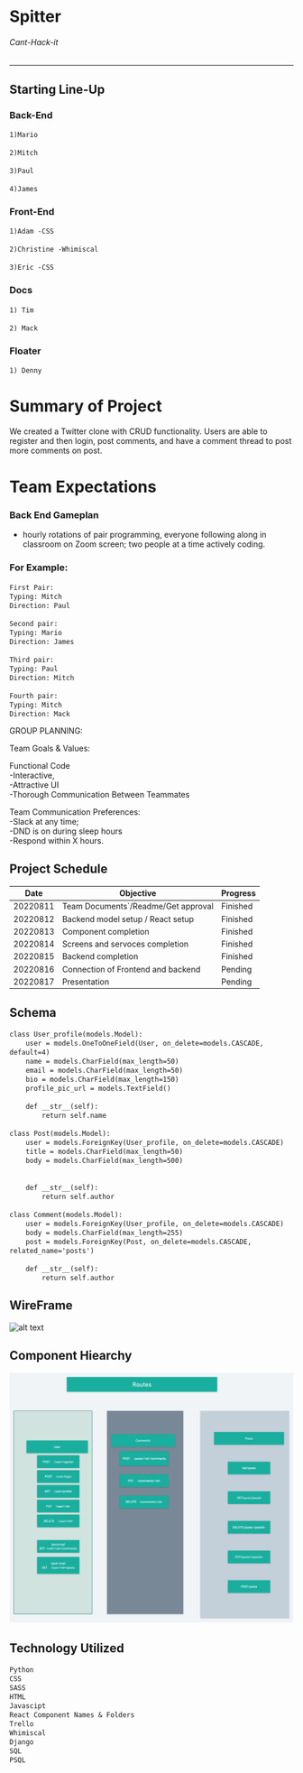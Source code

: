 # Spitter

###### Cant-Hack-it

----------------
## Starting Line-Up

### Back-End
```
1)Mario 

2)Mitch

3)Paul

4)James
```
### Front-End
```
1)Adam -CSS

2)Christine -Whimiscal

3)Eric -CSS
```
### Docs
```
1) Tim

2) Mack
```
### Floater
```
1) Denny
```


# Summary of Project
We created a Twitter clone with CRUD functionality. Users are able to register and then login, post comments, and have a comment thread to post more comments on post. 


# Team Expectations
### Back End Gameplan
 - hourly rotations of pair programming, everyone following along in classroom on Zoom screen; two people at a time actively coding.

### For Example:
```
First Pair:
Typing: Mitch
Direction: Paul

Second pair:
Typing: Mario
Direction: James

Third pair:
Typing: Paul
Direction: Mitch

Fourth pair:
Typing: Mitch
Direction: Mack
```


GROUP PLANNING:

Team Goals & Values:
   
Functional Code  
-Interactive,  
-Attractive UI  
-Thorough Communication Between Teammates

Team Communication Preferences:  
-Slack at any time;   
-DND is on during sleep hours  
-Respond within X hours.



## Project Schedule
| Date| Objective| Progress|
|-----|----------|---------|
|20220811|Team Documents`/Readme/Get approval|Finished|
|20220812|Backend model setup / React setup  |Finished|
|20220813|  Component completion      |Finished|
|20220814| Screens and servoces completion       |Finished|
|20220815| Backend completion       |Finished|
|20220816|Connection of Frontend and backend|Pending|
|20220817| Presentation       |Pending|


## Schema
```
class User_profile(models.Model):
    user = models.OneToOneField(User, on_delete=models.CASCADE, default=4)
    name = models.CharField(max_length=50)
    email = models.CharField(max_length=50)
    bio = models.CharField(max_length=150)
    profile_pic_url = models.TextField()

    def __str__(self):
        return self.name

class Post(models.Model):
    user = models.ForeignKey(User_profile, on_delete=models.CASCADE)
    title = models.CharField(max_length=50)
    body = models.CharField(max_length=500)


    def __str__(self):
        return self.author

class Comment(models.Model):
    user = models.ForeignKey(User_profile, on_delete=models.CASCADE)
    body = models.CharField(max_length=255)
    post = models.ForeignKey(Post, on_delete=models.CASCADE, related_name='posts')

    def __str__(self):
        return self.author
```

## WireFrame
![alt text](https://github.com/SEI-Axolotls/Twitter-Clone/blob/development/whimsical.png)

## Component Hiearchy
![alt text](https://github.com/SEI-Axolotls/Twitter-Clone/blob/development/Getting%20Started%20Boards%402x(2).png)

## Technology Utilized 
```
Python
CSS
SASS
HTML
Javascipt
React Component Names & Folders
Trello
Whimiscal
Django
SQL
PSQL
```
